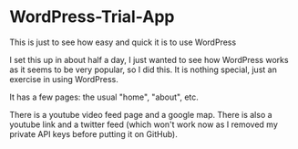 # WordPress-Trial-App
This is just to see how easy and quick it is to use WordPress

I set this up in about half a day, I just wanted to see how WordPress works as it seems to be very popular, so I did this. It is nothing special, just an exercise in using WordPress.

It has a few pages: the usual "home", "about", etc.

There is a youtube video feed page and a google map. There is also a youtube link and a twitter feed (which won't work now as I removed my private API keys before putting it on GitHub).
